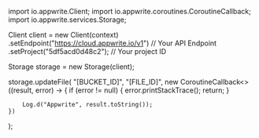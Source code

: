 import io.appwrite.Client;
import io.appwrite.coroutines.CoroutineCallback;
import io.appwrite.services.Storage;

Client client = new Client(context)
    .setEndpoint("https://cloud.appwrite.io/v1") // Your API Endpoint
    .setProject("5df5acd0d48c2"); // Your project ID

Storage storage = new Storage(client);

storage.updateFile(
    "[BUCKET_ID]",
    "[FILE_ID]",
    new CoroutineCallback<>((result, error) -> {
        if (error != null) {
            error.printStackTrace();
            return;
        }

        Log.d("Appwrite", result.toString());
    })
);
